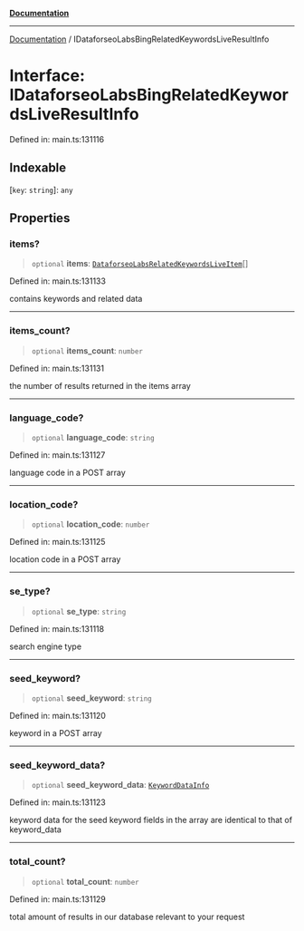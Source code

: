 [**Documentation**](../README.md)

***

[Documentation](../README.md) / IDataforseoLabsBingRelatedKeywordsLiveResultInfo

# Interface: IDataforseoLabsBingRelatedKeywordsLiveResultInfo

Defined in: main.ts:131116

## Indexable

\[`key`: `string`\]: `any`

## Properties

### items?

> `optional` **items**: [`DataforseoLabsRelatedKeywordsLiveItem`](../classes/DataforseoLabsRelatedKeywordsLiveItem.md)[]

Defined in: main.ts:131133

contains keywords and related data

***

### items\_count?

> `optional` **items\_count**: `number`

Defined in: main.ts:131131

the number of results returned in the items array

***

### language\_code?

> `optional` **language\_code**: `string`

Defined in: main.ts:131127

language code in a POST array

***

### location\_code?

> `optional` **location\_code**: `number`

Defined in: main.ts:131125

location code in a POST array

***

### se\_type?

> `optional` **se\_type**: `string`

Defined in: main.ts:131118

search engine type

***

### seed\_keyword?

> `optional` **seed\_keyword**: `string`

Defined in: main.ts:131120

keyword in a POST array

***

### seed\_keyword\_data?

> `optional` **seed\_keyword\_data**: [`KeywordDataInfo`](../classes/KeywordDataInfo.md)

Defined in: main.ts:131123

keyword data for the seed keyword
fields in the array are identical to that of keyword_data

***

### total\_count?

> `optional` **total\_count**: `number`

Defined in: main.ts:131129

total amount of results in our database relevant to your request
